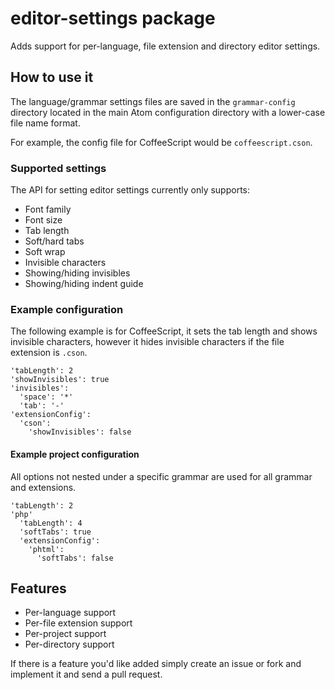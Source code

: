 # editor-settings package

Adds support for per-language, file extension and directory editor settings.

## How to use it

The language/grammar settings files are saved in the `grammar-config` directory located
in the main Atom configuration directory with a lower-case file name format.

For example, the config file for CoffeeScript would be `coffeescript.cson`.

### Supported settings

The API for setting editor settings currently only supports:

- Font family
- Font size
- Tab length
- Soft/hard tabs
- Soft wrap
- Invisible characters
- Showing/hiding invisibles
- Showing/hiding indent guide

### Example configuration

The following example is for CoffeeScript, it sets the tab length and shows invisible
characters, however it hides invisible characters if the file extension is `.cson`.

    'tabLength': 2
    'showInvisibles': true
    'invisibles':
      'space': '*'
      'tab': '-'
    'extensionConfig':
      'cson':
        'showInvisibles': false

#### Example project configuration

All options not nested under a specific grammar are used for all grammar and extensions.

    'tabLength': 2
    'php'
      'tabLength': 4
      'softTabs': true
      'extensionConfig':
        'phtml':
          'softTabs': false

## Features

- Per-language support
- Per-file extension support
- Per-project support
- Per-directory support

If there is a feature you'd like added simply create an issue or fork and implement it and send a pull request.
